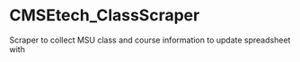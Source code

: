 # CMSEtech_ClassScraper
Scraper to collect MSU class and course information to update spreadsheet with
